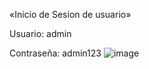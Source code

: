 «Inicio de Sesion de usuario»  

Usuario: admin

Contraseña: admin123
![image](https://github.com/user-attachments/assets/26b340ca-71c5-4f95-b276-3ef26826ddce)
